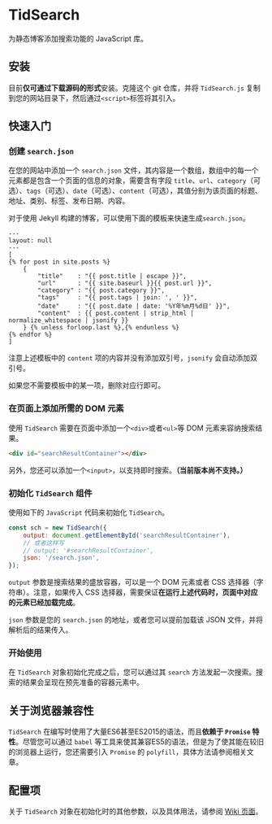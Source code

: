 # TidSearch
为静态博客添加搜索功能的 JavaScript 库。

## 安装
目前**仅可通过下载源码的形式**安装。克隆这个 git 仓库，并将 `TidSearch.js` 复制到您的网站目录下，然后通过`<script>`标签将其引入。

## 快速入门
### 创建 `search.json`
在您的网站中添加一个 `search.json` 文件，其内容是一个数组，数组中的每一个元素都是包含一个页面的信息的对象，需要含有字段 `title`、`url`、`category`（可选）、`tags`（可选）、`date`（可选）、`content`（可选），其值分别为该页面的标题、地址、类别、标签、发布日期、内容。

对于使用 Jekyll 构建的博客，可以使用下面的模板来快速生成`search.json`。
```
---
layout: null
---
[
{% for post in site.posts %}
    {
        "title"    : "{{ post.title | escape }}",
        "url"      : "{{ site.baseurl }}{{ post.url }}",
        "category" : "{{ post.category }}",
        "tags"     : "{{ post.tags | join: ', ' }}",
        "date"     : "{{ post.date | date: '%Y年%m月%d日' }}",
        "content"  : {{ post.content | strip_html | normalize_whitespace | jsonify }}
    } {% unless forloop.last %},{% endunless %}
{% endfor %}
]
```
注意上述模板中的 `content` 项的内容并没有添加双引号，`jsonify` 会自动添加双引号。

如果您不需要模板中的某一项，删除对应行即可。

### 在页面上添加所需的 DOM 元素
使用 `TidSearch` 需要在页面中添加一个`<div>`或者`<ul>`等 DOM 元素来容纳搜索结果。
```html
<div id="searchResultContainer"></div>
```
另外，您还可以添加一个`<input>`，以支持即时搜索。**（当前版本尚不支持。）**

### 初始化 `TidSearch` 组件
使用如下的 `JavaScript` 代码来初始化 `TidSearch`。
```javascript
const sch = new TidSearch({
    output: document.getElementById('searchResultContainer'),
    // 或者这样写
    // output: '#searchResultContainer',
    json: '/search.json',
});
```
`output` 参数是搜索结果的盛放容器，可以是一个 DOM 元素或者 CSS 选择器（字符串）。注意，如果传入 CSS 选择器，需要保证**在运行上述代码时，页面中对应的元素已经加载完成**。

`json` 参数是您的 `search.json` 的地址，或者您可以提前加载该 JSON 文件，并将解析后的结果传入。

### 开始使用
在 `TidSearch` 对象初始化完成之后，您可以通过其 `search` 方法发起一次搜索。搜索的结果会呈现在预先准备的容器元素中。

## 关于浏览器兼容性
`TidSearch` 在编写时使用了大量ES6甚至ES2015的语法，而且**依赖于 `Promise` 特性**。尽管您可以通过 `babel` 等工具来使其兼容ES5的语法，但是为了使其能在较旧的浏览器上运行，您还需要引入 `Promise` 的 `polyfill`，具体方法请参阅相关文章。

## 配置项
关于 `TidSearch` 对象在初始化时的其他参数，以及具体用法，请参阅 [Wiki 页面](https://github.com/Wybxc/TidSearch/wiki/%E9%85%8D%E7%BD%AE%E9%A1%B9)。
